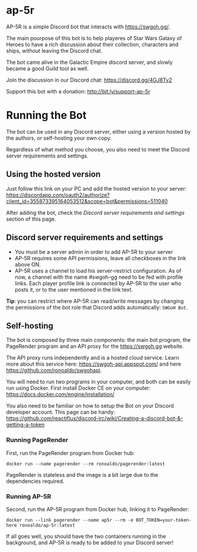 # ap-5r

AP-5R is a simple Discord bot that interacts with https://swgoh.gg/.

The main pourpose of this bot is to help playeres of
Star Wars Galaxy of Heroes to have a rich discussion
about their collection, characters and ships,
without leaving the Discord chat.

The bot came alive in the Galactic Empire discord server,
and slowly became a good Guild tool as well.

Join the discussion in our Discord chat: https://discord.gg/4GJ8Ty2

Support this bot with a donation: http://bit.ly/support-ap-5r

# Running the Bot

The bot can be used in any Discord server, either using a version
hosted by the authors, or self-hosting your own copy.

Regardless of what method you choose, you also need to meet the
Discord server requirements and settings.

## Using the hosted version

Just follow this link on your PC and add the hosted version to your server:
https://discordapp.com/oauth2/authorize?client_id=355873395164053512&scope=bot&permissions=511040

After adding the bot, check the *Discord server requirements and settings*
section of this page.

## Discord server requirements and settings

* You must be a server admin in order to add AP-5R to your server
* AP-5R requires some API permissions, leave all checkboxes in the link
  above ON.
* AP-5R uses a channel to load his server-restrict configuration. As of now,
  a channel with the name #swgoh-gg need to be fed with profile links.
  Each player profile link is connected by AP-5R to the user who posts it,
  or to the user mentioned in the link text.

**Tip**: you can restrict where AP-5R can read/write messages by
changing the permissions of the bot role that Discord
adds automatically: `SWGoH Bot`.

## Self-hosting

The bot is composed by three main components: the main bot program,
the PageRender program and an API proxy for the https://swgoh.gg website.

The API proxy runs independently and is a hosted cloud service.
Learn more about this service here: https://swgoh-api.appspot.com/ and
here https://github.com/ronoaldo/swgohapi.

You will need to run two programs in your computer, and both can
be easily run using Docker. First install Docker CE on your
computer: https://docs.docker.com/engine/installation/

You also need to be familiar on how to setup the Bot on
your Discord developer account. This page can be handy:
https://github.com/reactiflux/discord-irc/wiki/Creating-a-discord-bot-&-getting-a-token

### Running PageRender

First, run the PageRender program from Docker hub:

    docker run --name pagerender --rm ronoaldo/pagerender:latest

PageRender is stateless and the image is a bit large due to
the dependencies required. 

### Running AP-5R

Second, run the AP-5R program from Docker hub, linking it to PageRender:

    docker run --link pagerender --name ap5r --rm -e BOT_TOKEN=your-token-here ronoaldo/ap-5r:latest

If all goes well, you should have the two containers running in the background,
and AP-5R is ready to be added to your Discord server!